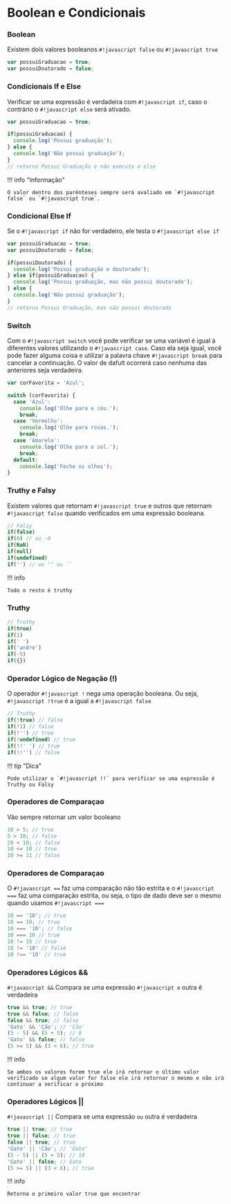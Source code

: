 # Boolean e Condicionais

### Boolean

Existem dois valores booleanos `#!javascript false` ou `#!javascript true`

```js
var possuiGraduacao = true;
var possuiDoutorado = false;
```

### Condicionais If e Else

Verificar se uma expressão é verdadeira com `#!javascript if`, caso o contrário o `#!javascript else` será ativado.

```js
var possuiGraduacao = true;

if(possuiGraduacao) {
  console.log('Possui graduação');
} else {
  console.log('Não possui graduação');
}
// retorna Possui Graduação e não executa o else
```
!!! info "Informação"

    O valor dentro dos parênteses sempre será avaliado em `#!javascript false` ou `#!javascript true`.

### Condicional Else If

Se o `#!javascript if` não for verdadeiro, ele testa o `#!javascript else if`

```js
var possuiGraduacao = true;
var possuiDoutorado = false;

if(possuiDoutorado) {
  console.log('Possui graduação e doutorado');
} else if(possuiGraduacao) {
  console.log('Possui graduação, mas não possui doutorado');
} else {
  console.log('Não possui graduação');
}
// retorna Possui Graduação, mas não possui doutorado
```

### Switch

Com o `#!javascript switch` você pode verificar se uma variável é igual à diferentes valores utilizando o `#!javascript case`. Caso ela seja igual, você pode fazer alguma coisa e utilizar a palavra chave `#!javascript break` para cancelar a continuação. O valor de dafult ocorrerá caso nenhuma das anteriores seja verdadeira.

```js
var corFavorita = 'Azul';

switch (corFavorita) {
  case 'Azul':
    console.log('Olhe para o céu.');
    break;
  case 'Vermelho':
    console.log('Olhe para rosas.');
    break;
  case 'Amarelo':
    console.log('Olhe para o sol.');
    break;
  default:
    console.log('Feche os olhos');
}
```

### Truthy e Falsy

Existem valores que retornam `#!javascript true` e outros que retornam `#!javascript false` quando verificados em uma expressão booleana.

```js
// Falsy
if(false)
if(0) // ou -0
if(NaN)
if(null)
if(undefined)
if('') // ou "" ou ``
``` 
!!! info 

    Todo o resto é truthy

### Truthy

```js
// Truthy
if(true)
if(1)
if(' ')
if('andre')
if(-5)
if({})
```

### Operador Lógico de Negação (!)

O operador `#!javascript !` nega uma operação booleana. Ou seja, `#!javascript !true` é a igual a `#!javascript false` 

```js
// Truthy
if(!true) // false
if(!1) // false
if(!'') // true
if(!undefined) // true
if(!!' ') // true
if(!!'') // false
```
!!! tip "Dica"

    Pode utilizar o `#!javascript !!` para verificar se uma expressão é Truthy ou Falsy

### Operadores de Comparaçao

Vão sempre retornar um valor booleano

```js
10 > 5; // true
5 > 10; // false
20 < 10; // false
10 <= 10 // true
10 >= 11 // false
```

### Operadores de Comparaçao

O `#!javascript ==` faz uma comparação não tão estrita e o `#!javascript ===` faz uma comparação estrita, ou seja, o tipo de dado deve ser o mesmo quando usamos `#!javascript ===`

```js
10 == '10'; // true
10 == 10; // true
10 === '10'; // false
10 === 10 // true
10 != 15 // true
10 != '10' // false
10 !== '10' // true
```

### Operadores Lógicos &&

`#!javascript &&` Compara se uma expressão `#!javascript e` outra é verdadeira

```js
true && true; // true
true && false; // false
false && true; // false
'Gato' && 'Cão'; // 'Cão'
(5 - 5) && (5 + 5); // 0
'Gato' && false; // false
(5 >= 5) && (3 < 6); // true
```

!!! info 

    Se ambos os valores forem true ele irá retornar o último valor verificado se algum valor for false ele irá retornar o mesmo e não irá continuar a verificar o próximo

### Operadores Lógicos ||

`#!javascript ||` Compara se uma expressão `ou` outra é verdadeira
```js
true || true; // true
true || false; // true
false || true; // true
'Gato' || 'Cão'; // 'Gato'
(5 - 5) || (5 + 5); // 10
'Gato' || false; // Gato
(5 >= 5) || (3 < 6); // true
```
!!! info 

    Retorna o primeiro valor true que encontrar